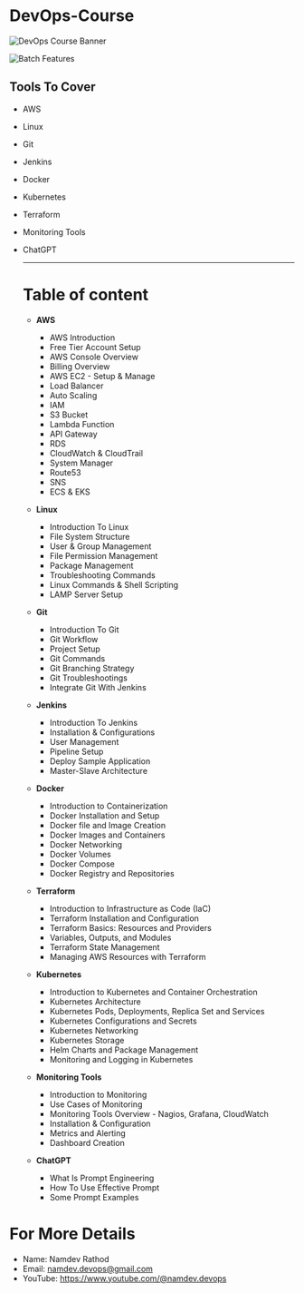 # DevOps-Course

![DevOps Course Banner](https://github.com/namdev-rathod/DevOps-Course/assets/140707502/2638a095-2bdf-448c-a8b7-a96a6904786b)


![Batch Features](https://github.com/namdev-rathod/DevOps-Course/assets/140707502/5997f56e-9d9d-4d96-8d38-49910a420a5c)


## Tools To Cover
  - AWS
  - Linux
  - Git
  - Jenkins
  - Docker
  - Kubernetes
  - Terraform
  - Monitoring Tools
  - ChatGPT

    ----------------------------------------------------------------------

    # Table of content
      - **AWS**
        -  AWS Introduction
        -  Free Tier Account Setup
        -  AWS Console Overview
        -  Billing Overview
        -  AWS EC2 - Setup & Manage
        -  Load Balancer
        -  Auto Scaling
        -  IAM
        -  S3 Bucket
        -  Lambda Function
        -  API Gateway
        -  RDS
        -  CloudWatch & CloudTrail
        -  System Manager
        -  Route53
        -  SNS
        -  ECS & EKS
       
      - **Linux**
        - Introduction To Linux
        - File System Structure
        - User & Group Management
        - File Permission Management
        - Package Management
        - Troubleshooting Commands
        - Linux Commands & Shell Scripting
        - LAMP Server Setup

      - **Git**
        - Introduction To Git
        - Git Workflow
        - Project Setup
        - Git Commands
        - Git Branching Strategy
        - Git Troubleshootings
        - Integrate Git With Jenkins
       
      - **Jenkins**
          - Introduction To Jenkins
          - Installation & Configurations
          - User Management
          - Pipeline Setup
          - Deploy Sample Application
          - Master-Slave Architecture

      - **Docker**
          - Introduction to Containerization
          - Docker Installation and Setup
          - Docker file and Image Creation
          - Docker Images and Containers
          - Docker Networking
          - Docker Volumes
          - Docker Compose
          - Docker Registry and Repositories
       
      - **Terraform**
          - Introduction to Infrastructure as Code (IaC)
          - Terraform Installation and Configuration
          - Terraform Basics: Resources and Providers
          - Variables, Outputs, and Modules
          - Terraform State Management
          - Managing AWS Resources with Terraform
       
      - **Kubernetes**
          - Introduction to Kubernetes and Container Orchestration
          - Kubernetes Architecture
          - Kubernetes Pods, Deployments, Replica Set and Services
          - Kubernetes Configurations and Secrets
          - Kubernetes Networking
          - Kubernetes Storage
          - Helm Charts and Package Management
          - Monitoring and Logging in Kubernetes
       
      - **Monitoring Tools**
        - Introduction to Monitoring
        - Use Cases of Monitoring
        - Monitoring Tools Overview - Nagios, Grafana, CloudWatch
        - Installation & Configuration
        - Metrics and Alerting
        - Dashboard Creation
       
    - **ChatGPT**
        - What Is Prompt Engineering
        - How To Use Effective Prompt
        - Some Prompt Examples
       
# **For More Details**
  - Name: Namdev Rathod
  - Email: namdev.devops@gmail.com
  - YouTube: https://www.youtube.com/@namdev.devops

      
    
    
